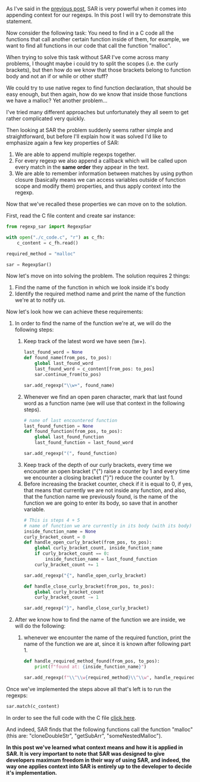
As I've said in the [previous post](https://github.com/nmnsnv/regexp_sar/blob/master/docs/introduction.md), SAR is very powerful when it comes into appending context for our regexps.
In this post I will try to demonstrate this statement.

Now consider the following task: You need to find in a C code all the functions that call another certain function inside of them, for example, we want to find all functions in our code that call the function "malloc".

When trying to solve this task without SAR I've come across many problems, I thought maybe i could try to split the scopes (i.e. the curly brackets), but then how do we know that those brackets belong to function body and not an if or while or other stuff?

We could try to use native regex to find function declaration, that should be easy enough, but then again, how do we know that inside those functions we have a malloc? Yet another problem...

I've tried many different approaches but unfortunately they all seem to get rather complicated very quickly.

Then looking at SAR the problem suddenly seems rather simple and straightforward, but before I'll explain how it was solved I'd like to emphasize again a few key properties of SAR:

1. We are able to append multiple regexps together.
2. For every regexp we also append a callback which will be called upon every match in the <b>same order</b> they appear in the text.
3. We are able to remember information between matches by using python closure (basically means we can access variables outside of function scope and modify them) properties, and thus apply context into the regexp.

Now that we've recalled these properties we can move on to the solution.

First, read the C file content and create sar instance:
```python
from regexp_sar import RegexpSar

with open("./c_code.c", "r") as c_fh:
    c_content = c_fh.read()

required_method = "malloc"

sar = RegexpSar()
```

Now let's move on into solving the problem. The solution requires 2 things:

1. Find the name of the function in which we look inside it's body
2. Identify the required method name and print the name of the function we're at to notify us.

Now let's look how we can achieve these requirements:

1. In order to find the name of the function we're at, we will do the following steps:
   1. Keep track of the latest word we have seen (\\w+).
        ```python
        last_found_word = None
        def found_name(from_pos, to_pos):
            global last_found_word
            last_found_word = c_content[from_pos: to_pos]
            sar.continue_from(to_pos)

        sar.add_regexp("\\w+", found_name)
        ```
   2. Whenever we find an open paren character, mark that last found word as a function name (we will use that context in the following steps).
        ```python
        # name of last encountered function
        last_found_function = None
        def found_function(from_pos, to_pos):
            global last_found_function
            last_found_function = last_found_word

        sar.add_regexp("(", found_function)
        ```
   4. Keep track of the depth of our curly brackets, every time we encounter an open bracket ("{") raise a counter by 1 and every time we encounter a closing bracket ("}") reduce the counter by 1.
   5. Before increasing the bracket counter, check if it is equal to 0, if yes, that means that currently we are not inside any function, and also, that the function name we previously found, is the name of the function we are going to enter its body, so save that in another variable.
        ```python
        # This is steps 4 + 5
        # name of function we are currently in its body (with its body)
        inside_function_name = None
        curly_bracket_count = 0
        def handle_open_curly_bracket(from_pos, to_pos):
            global curly_bracket_count, inside_function_name
            if curly_bracket_count == 0:
                inside_function_name = last_found_function
            curly_bracket_count += 1

        sar.add_regexp("{", handle_open_curly_bracket)

        def handle_close_curly_bracket(from_pos, to_pos):
            global curly_bracket_count
            curly_bracket_count -= 1

        sar.add_regexp("}", handle_close_curly_bracket)
        ```

2. After we know how to find the name of the function we are inside, we will do the following:
   1. whenever we encounter the name of the required function, print the name of the function we are at, since it is known after following part 1.
        ```python
        def handle_required_method_found(from_pos, to_pos):
            print(f"found at: {inside_function_name}")

        sar.add_regexp(f"\\^\\w{required_method}\\^\\w", handle_required_method_found)
        ```

Once we've implemented the steps above all that's left is to run the regexps:
```python
sar.match(c_content)
```

In order to see the full code with the C file [click here](https://github.com/nmnsnv/regexp_sar/tree/master/examples/find_functions_contain_func).

And indeed, SAR finds that the following functions call the function "malloc" (this are: "cloneDoubleStr", "getSubArr", "someNestedMalloc").

<b>In this post we've learned what context means and how it is applied in SAR. It is very important to note that SAR was designed to give developers maximum freedom in their way of using SAR, and indeed, the way one applies context into SAR is entirely up to the developer to decide it's implementation.</b>
